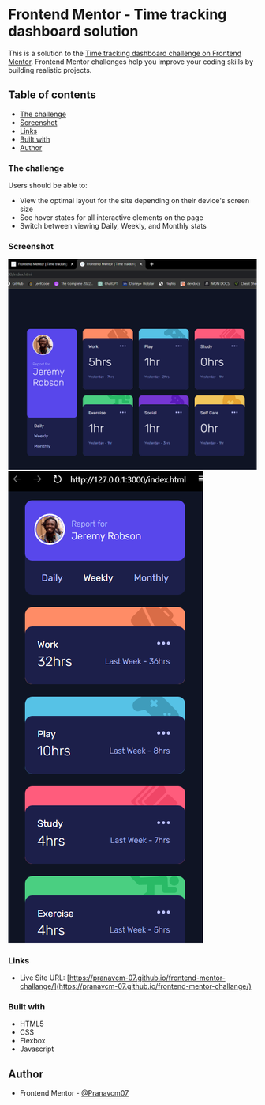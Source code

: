 # Frontend Mentor - Time tracking dashboard solution

This is a solution to the [Time tracking dashboard challenge on Frontend Mentor](https://www.frontendmentor.io/challenges/time-tracking-dashboard-UIQ7167Jw). Frontend Mentor challenges help you improve your coding skills by building realistic projects. 

## Table of contents

  - [The challenge](#the-challenge)
  - [Screenshot](#screenshot)
  - [Links](#links)
  - [Built with](#built-with)
  - [Author](#author)

### The challenge

Users should be able to:

- View the optimal layout for the site depending on their device's screen size
- See hover states for all interactive elements on the page
- Switch between viewing Daily, Weekly, and Monthly stats

### Screenshot

![](./desktop-solution.png)
![](./mobile-solution.png)

### Links

- Live Site URL: [https://pranavcm-07.github.io/frontend-mentor-challange/](https://pranavcm-07.github.io/frontend-mentor-challange/)

### Built with

- HTML5
- CSS
- Flexbox
- Javascript

## Author

- Frontend Mentor - [@Pranavcm07](https://www.frontendmentor.io/profile/Pranavcm07)




